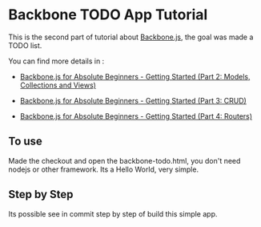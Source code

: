 # Backbone TODO App Tutorial

This is the second part of tutorial about [Backbone.js](http://backbonejs.org/), the goal was made a TODO list. 

You can find more details in :

- [Backbone.js for Absolute Beginners - Getting Started (Part 2: Models, Collections and Views)](http://adrianmejia.com/blog/2012/09/13/backbone-js-for-absolute-beginners-getting-started-part-2/)

- [Backbone.js for Absolute Beginners - Getting Started (Part 3: CRUD)](http://adrianmejia.com/blog/2012/09/13/backbonejs-for-absolute-beginners-getting-started-part-3/)

- [Backbone.js for Absolute Beginners - Getting Started (Part 4: Routers)](http://adrianmejia.com/blog/2012/09/13/backbone-js-for-absolute-beginners-getting-started-part-4/)


## To use

Made the checkout and open the backbone-todo.html, you don't need nodejs or other framework. Its a Hello World, very simple.


## Step by Step

Its possible see in commit step by step of build this simple app.